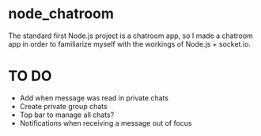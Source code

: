 # node_chatroom
The standard first Node.js project is a chatroom app, so I made a chatroom app in order to familiarize myself with the workings of Node.js + socket.io.

# TO DO
- Add when message was read in private chats
- Create private group chats
- Top bar to manage all chats?
- Notifications when receiving a message out of focus